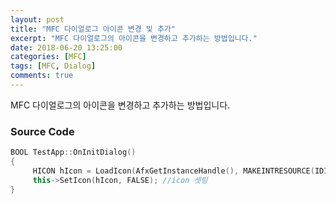 ```yaml
---
layout: post
title: "MFC 다이얼로그 아이콘 변경 및 추가"
excerpt: "MFC 다이얼로그의 아이콘을 변경하고 추가하는 방법입니다."
date: 2018-06-20 13:25:00
categories: [MFC]
tags: [MFC, Dialog]
comments: true
---
```


MFC 다이얼로그의 아이콘을 변경하고 추가하는 방법입니다.



### Source Code

```c++
BOOL TestApp::OnInitDialog()
{
     HICON hIcon = LoadIcon(AfxGetInstanceHandle(), MAKEINTRESOURCE(IDI_MAIN_ICON)); //icon 변경
     this->SetIcon(hIcon, FALSE); //icon 셋팅
}

```

